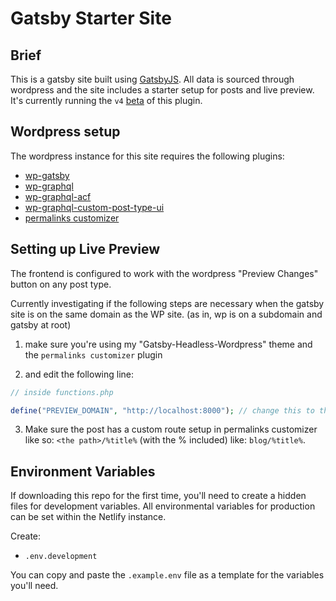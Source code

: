 # Gatsby Starter Site

## Brief

This is a gatsby site built using [GatsbyJS](https://www.gatsbyjs.com/). All data is sourced through wordpress and the site includes a starter setup for posts and live preview. It's currently running the `v4` [beta](https://github.com/gatsbyjs/gatsby-source-wordpress-experimental/blob/master/docs/getting-started.md) of this plugin.

## Wordpress setup

The wordpress instance for this site requires the following plugins:

- [wp-gatsby](https://github.com/gatsbyjs/wp-gatsby)
- [wp-graphql](https://github.com/wp-graphql/wp-graphql)
- [wp-graphql-acf](https://github.com/wp-graphql/wp-graphql-acf)
- [wp-graphql-custom-post-type-ui](https://github.com/wp-graphql/wp-graphql-custom-post-type-ui)
- [permalinks customizer](https://wordpress.org/plugins/permalinks-customizer/)

## Setting up Live Preview

The frontend is configured to work with the wordpress "Preview Changes" button on any post type.

Currently investigating if the following steps are necessary when the gatsby site is on the same domain as the WP site. (as in, wp is on a subdomain and gatsby at root)

1. make sure you're using my "Gatsby-Headless-Wordpress" theme and the `permalinks customizer` plugin

2. and edit the following line:

```php
// inside functions.php

define("PREVIEW_DOMAIN", "http://localhost:8000"); // change this to the gatsby site's url
```

3. Make sure the post has a custom route setup in permalinks customizer like so: `<the path>/%title%` (with the % included) like: `blog/%title%`.

## Environment Variables

If downloading this repo for the first time, you'll need to create a hidden files for development variables. All environmental variables for production can be set within the Netlify instance.

Create:

- `.env.development`

You can copy and paste the `.example.env` file as a template for the variables you'll need.
